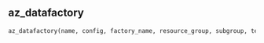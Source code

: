 <a name="az_datafactory"></a>
## az_datafactory

```python
az_datafactory(name, config, factory_name, resource_group, subgroup, template)
```
